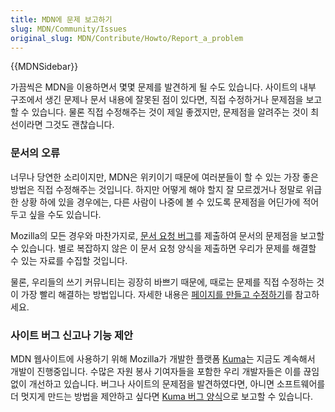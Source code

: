 ```yaml
---
title: MDN에 문제 보고하기
slug: MDN/Community/Issues
original_slug: MDN/Contribute/Howto/Report_a_problem
---
```


<div>{{MDNSidebar}}</div>

<p>가끔씩은 MDN을 이용하면서 몇몇 문제를 발견하게 될 수도 있습니다. 사이트의 내부 구조에서 생긴 문제나 문서 내용에 잘못된 점이 있다면, 직접 수정하거나 문제점을 보고할 수 있습니다. 물론 직접 수정해주는 것이 제일 좋겠지만, 문제점을 알려주는 것이 최선이라면 그것도 괜찮습니다.</p>

<h3 id="문서의_오류">문서의 오류</h3>

<p>너무나 당연한 소리이지만, MDN은 위키이기 때문에 여러분들이 할 수 있는 가장 좋은 방법은 직접 수정해주는 것입니다. 하지만 어떻게 해야 할지 잘 모르겠거나 정말로 위급한 상황 하에 있을 경우에는, 다른 사람이 나중에 볼 수 있도록 문제점을 어딘가에 적어두고 싶을 수도 있습니다.</p>

<p>Mozilla의 모든 경우와 마찬가지로, <a href="https://bugzilla.mozilla.org/form.doc">문서 요청 버그</a>를 제출하여 문서의 문제점을 보고할 수 있습니다. 별로 복잡하지 않은 이 문서 요청 양식을 제출하면 우리가 문제를 해결할 수 있는 자료를 수집할 것입니다.</p>

<p>물론, 우리들의 쓰기 커뮤니티는 굉장히 바쁘기 때문에, 때로는 문제를 직접 수정하는 것이 가장 빨리 해결하는 방법입니다. 자세한 내용은 <a href="/ko/docs/MDN/Contribute/Creating_and_editing_pages" title="/ko/docs/Project:MDN/Contributing/Creating_and_editing_pages">페이지를 만들고 수정하기</a>를 참고하세요.</p>

<h3 id="사이트_버그_신고나_기능_제안">사이트 버그 신고나 기능 제안</h3>

<p>MDN 웹사이트에 사용하기 위해 Mozilla가 개발한 플랫폼 <a href="/ko/docs/Project:MDN/Kuma" title="/ko/docs/Project:MDN/Kuma">Kuma</a>는 지금도 계속해서 개발이 진행중입니다. 수많은 자원 봉사 기여자들을 포함한 우리 개발자들은 이를 끊임없이 개선하고 있습니다. 버그나 사이트의 문제점을 발견하였다면, 아니면 소프트웨어를 더 멋지게 만드는 방법을 제안하고 싶다면 <a href="https://github.com/mdn/kuma/issues/new">Kuma 버그 양식</a>으로 보고할 수 있습니다.</p>
